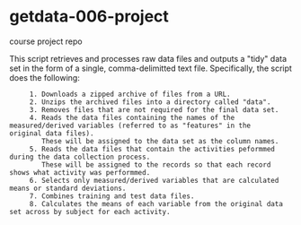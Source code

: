 getdata-006-project
===================

course project repo


 This script retrieves and processes raw data files and outputs a "tidy" data set
 in the form of a single, comma-delimitted text file.  Specifically, 
 the script does the following:
         
         1. Downloads a zipped archive of files from a URL.
         2. Unzips the archived files into a directory called "data".
         3. Removes files that are not required for the final data set.
         4. Reads the data files containing the names of the measured/derived variables (referred to as "features" in the              original data files).
            These will be assigned to the data set as the column names.
         5. Reads the data files that contain the activities peformmed during the data collection process.
            These will be assigned to the records so that each record shows what activity was performmed.
         6. Selects only measured/derived variables that are calculated means or standard deviations.
         7. Combines training and test data files.
         8. Calculates the means of each variable from the original data set across by subject for each activity.
